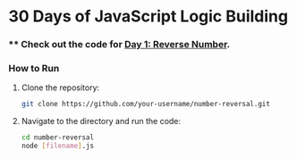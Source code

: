 # **30 Days of JavaScript Logic Building**

### ** Check out the code for [Day 1: Reverse Number](https://github.com/Anshi1208/AdvanceJS-30DaysChallenge/blob/main/1-ReverseNumber.js).


### **How to Run**

1. Clone the repository:
   ```bash
   git clone https://github.com/your-username/number-reversal.git
   ```
2. Navigate to the directory and run the code:
   ```bash
   cd number-reversal
   node [filename].js
   ```